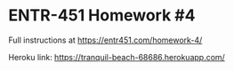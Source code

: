 # ENTR-451 Homework #4

Full instructions at https://entr451.com/homework-4/

Heroku link:
https://tranquil-beach-68686.herokuapp.com/